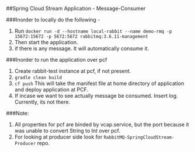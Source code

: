##Spring Cloud Stream Application - Message-Consumer

###Inorder to locally do the following - 

1. Run ```docker run -d --hostname local-rabbit --name demo-rmq -p 15672:15672 -p 5672:5672 rabbitmq:3.6.11-management```
2. Then start the application.
3. if there is any message. It will automatically consume it.


###Inorder to run the application over pcf
1. Create rabbit-test instance at pcf, if not present.
2. ```gradle clean build```
3. ```cf push``` This will take the manifest file at home directory of application and deploy application at PCF.
4. If incase we want to see actually message be consumed. Insert log. Currently, its not there.

###Note:

1. All properties for pcf are binded by vcap.service, but the port because it was unable to convert String to Int over pcf.
2. For looking at producer side look for ```RabbitMQ-SpringCloudStream-Producer``` repo.

 
